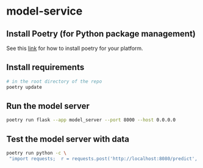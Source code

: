 # model-service

## Install Poetry (for Python package management)
See this [link](https://python-poetry.org/docs/#installation) for how to install poetry for your platform.

## Install requirements
```bash
# in the root directory of the repo
poetry update
```

## Run the model server
```bash
poetry run flask --app model_server --port 8000 --host 0.0.0.0
```

## Test the model server with data
```bash
poetry run python -c \
 "import requests;  r = requests.post('http://localhost:8080/predict', {'data': 'I was disgusted because I was pretty sure that was human hair.'}); print(r.text)"
```